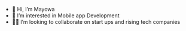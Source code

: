 - 👋 Hi, I’m Mayowa
- 👀 I’m interested in Mobile app Development 
- 🤳🏼 I’m looking to collaborate on start ups and rising tech companies 

<!---
mayor04/mayor04 is a ✨ special ✨ repository because its `README.md` (this file) appears on your GitHub profile.
You can click the Preview link to take a look at your changes.
--->
